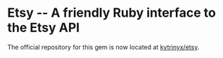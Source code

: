 Etsy -- A friendly Ruby interface to the Etsy API
====

The official repository for this gem is now located at [kytrinyx/etsy](https://github.com/kytrinyx/etsy).